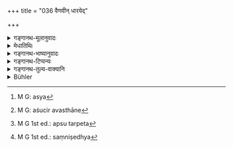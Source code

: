 +++
title = "036 वैणवीन् धारयेद्"

+++

<details><summary>गङ्गानथ-मूलानुवादः</summary>

He shall hold a stick of bamboo, and also a water-pot full of water, the sacred thread, a handful of kuśa-grass and a pair of bright golden ear-rings.—(36).
</details>

<details><summary>मेधातिथिः</summary>

यज्ञोपवीतकुण्डलयोर् धारणं शरीरसंयोगः । यस्य[^९६] च यस्मिन्न् अङ्गे समुचितः संनिवेशः स तत्रैव विनियोजनीयः । यथा कुण्डलं कर्णयोर् उपवीतं काय इति, कर्णाभरणस्य कुण्डालाख्यत्वात् । कण्ठसक्तस्य च सूत्रस्य दक्षिणबाहूद्धारणेनोपवीतत्वात् । 


[^९६]:
     M G: asya

- दृष्टप्रयोजनत्वाच् च यष्ट्यादिना सर्वदाङ्गसङ्गः । तथा हि यष्टिधारणं श्रान्तस्यावलम्बनार्थं संमुखागतघातकगवादिनिवारणार्थं च । 

- उद्धृतोदकेन शौचस्य विहितत्वात्, आधारापेक्षया कमण्डलुर् नियम्यते । स च तुल्यकार्यत्वात् कलशादीन् निवर्तयति, न कुण्डलकटकादीन् । अतश् च पुरीषनिमित्तस्योदकशोध्याशुचित्वापनोदार्थं सोदकत्वं कमण्डलोः । उक्तं च- "मुहूर्तम् अपि शक्तिविषये नाशुचि तिष्ठेत्" (च्ड़्। आप्ध् १.१५.८) इति । "शक्तिविषये" इति- यदि पूर्वगृहीतम् उदकम् उपयुक्तम् अन्यथाप्राप्तम् अशुचित्वनिमित्तं च श्लेष्मनिष्ठीवनाद्युत्पन्नं तत्रोदकालाभाद् अशुचित्वं[^९७] न दोषः । तथापि मूत्रपुरीषविस्रंसने स्नानं वक्ष्यति- "विनाद्भिर् अप्सु वाप्यार्तः[^९८] शारीरं संनिवेश्य[^९९] तु । सचैलो बहिर् आप्लुत्य" इति (म्ध् ११.२०२) । शुचिश् च स्मृत्यन्तरे प्रतिपदम् आम्नातः । एवं ह स्माह भगवान् वसिष्ठः-


[^९९]:
     M G 1st ed.: saṃniṣedhya


[^९८]:
     M G 1st ed.: apsu tarpeta


[^९७]:
     M G: aśucir avasthāne

- अप्सु पाणौ च काष्ठे च कथितः पावकः शुचिः ।

- तस्माद् उदकपाणिभ्यां परिमृज्य कमण्डलुम् ॥

- पर्यग्निकरणं होमं मनुर् आह प्रजापतिः ।

- कृत्वा चावश्यकार्याणि आचामेच् छौचवित्तमः ॥ (वध् १२.१५–१७)

बौधायनेनाप्य् उक्तम्- "अथ कमण्डलुं धार्यम्" इत्य् उपक्रम्य,

- तस्माच् छौचं ततः कृत्वा परिमृज्य कमण्डलुम् । 

- पर्यग्निकरणं ह्य् एतद् यद् वस्तुपरिमार्जनम् ॥

तथा ।

- कमण्डलुं परिहरेत् पूर्वावस्थो ऽप्य् अशौचतः ।

- न चैनं कुत्सयेद् विद्वान् न शङ्केन् न च दूषयेत् ॥

आकारविशेषनिमित्तश् चायं शब्दो न जातिम् आद्रियते । अतो मृन्मयस्य सौवर्णस्य राजतस्य वा एषैव शुद्धिर् न प्रकृतिजातिसंबन्धिनी । मूत्रादिस्पर्शे तु प्रकृतिजातिशुद्धिर् अवधेया । हस्तमार्जनं तूच्छिष्टपुरुषसंस्पर्शाद्यशुचित्वात् । तथा च गौतमः "क्वचिच् छौचर्थं संनिधाय" इत्य् आह । अत इहापि संनिधानम् एवाभिप्रेतम्, न स्वात्मना ग्रहणम् । 

- **वेदो** दर्भमुष्टिस् तस्य च "प्राणोपस्पर्शनं दर्भैः" इत्यादि प्रयोजनम् । अतश् चादृष्टार्थानां सार्वकालिकशरीरसंबन्धः, दृष्टार्थानां तु संनिधिर् नित्यम्, प्रयोजनतस् तु ग्रहणम् इति । **शुभे** दर्शनीये, आकारतः तापछेदकषैश् च सुवर्णशुद्ध्या ॥ ४.३६ ॥
</details>

<details><summary>गङ्गानथ-भाष्यानुवादः</summary>

The ‘holding’ of the sacred thread and of the ear-rings, would consist in their being worn on the body; and each of these should be worn on that part of the body for which it is fitted; for instance, the ear-rings shall be worn in the ears, and the sacred thread over the body; the term ‘*kuṇḍala*’ ‘ear-ring,’ being the name of the ornament for the ear; and the name ‘sacred thread’ being applied to the thread worn over the neck and passing under the right arm.

The stick and the rest are to be always kept on the body, in view of the visible purposes served by them. For instance, the stick serves as a support when the man is tired, and it also serves the purpose of driving away the bull and other aggressive animals.

Inasmuch as ‘cleaning’ has been laid down as to be done with water taken out of a reservoir, the present text restricts the vessel to the ‘water-pot’ definitely; and this precludes the jar and other vessels, which serve the same purpose (of holding water), and not such other things as the ear-ring, the bracelet, and so forth.

Thus it is that the water-pot has to be kept filled with water, for the purpose of removing such uncleanliness as may be caused by contamination during the act of paying the calls of nature, and which is capable of being removed by water. It has been said that—‘in matters within one’s power, one should not remain unclean for a single moment.’ The meaning of the phrase, ‘in matters within one’s power,’ is as follows If the water held before has been used up, and then there happens to come about such further uncleanliness as is caused by spitting, and the like, then, if water be not available, there would be no harm in the man remaining unclean for sometime (till he can obtain the requisite water); but even so, in connection with the calls of nature, our author is going to prescribe bathing under 12. 22, where it is laid down that ‘the man should dip into water, with all his clothing.’

Precise rules regarding the means of cleaning have been laid down in another *Smṛti* text. Says the revered *Vaśiṣṭha* (12-15-17)—“For water, hand and wood, Fire has been declared to be the means of cleaning; hence, having washed the water-pot with the hands and with water, the offering that one makes, has been declared by manu Prajāpati to constitute *Paryagnikaraṇa* (Fire-purfication). The person knowning the laws of cleanliness should rinse his mouth after having done all necessary acts.’

Baudhayāna also has said—after having begun with the words, ‘Now the water-pot is to be held,’—‘Having become clean, and when one washes the water-pot, this washing of things constitutes *Paryagnikaraṇa* (Purification by fire); even in his previous condition, the man shall leave off the water-pot, on account of its being unclean; but the learned shall not decry it, nor censure it, nor regard it as objectionable.’

The name ‘*kamaṇḍalu*,’ ‘*water-pot*,’ is based upon the particular shape, and not upon any particular species or kind, of its material. So that, whether it be made of eathernware or of gold, or of silver,—the cleaning, in all cases, is to be done in the manner just described, and in the manner that has been prescribed in connection with the original substance of which it may be made. But, on its coining into contact with urine and such things, the purification is to done in the manner laid down in connection with the constituent material. In all cases, the hands are to be washed, because of their being in contact with. such sources of contamination as the man in an unclean state.

Says Gautama also—‘Having placed the pot somewhere near him, for the purpose of purification,’ *etc, etc*., So, in the present verse, what is meant by ‘holding’ is keeping near oneself, and not the actual holding in the hand.

‘*Veda*’ is the name of ‘Kuśa-handful.’ The use for this consists in the ‘touching of the organs,’ which has been laid down as to be done with ‘Kuśa-blades.’

The upshot of all this is that things that serve transcendental purposes shall be held on the body at all times, while those that serve only visible purposes are to be kept only when need arises.

‘*Bright*. ’— Beautiful, in shape, and also by the burnishing of the gold by heating and polishing.—(37)
</details>

<details><summary>गङ्गानथ-टिप्पन्यः</summary>

This verse is quoted in *Aparārka* (p. 176), which explains ‘*vedam*’ as ‘handful of kuśa’, and ‘*raukme*’ as ‘golden’;—in *Mitākṣarā* (on 1.133);—and in *Smṛtisāroddhāra* (p. 320).
</details>

<details><summary>गङ्गानथ-तुल्य-वाक्यानि</summary>

*Baudhāyana* (1.3.3-5).—‘The Accomplished Student shall wear a lower and
an upper garment. He shall hold a bamboo-stick:—also the water-pot filled with water; wearing two sacred threads,—a turban, a skin, shoes and umbrella.’

Do. (1.6.7).—‘Vedic Study constitutes the Brahmayajña.’

*Vaśiṣṭha* (12.12, 34, 35).—‘For the Accomplished Student, there shall
be a lower and an upper garment; two sacred threads and the water-pot filled with water; he shall carry the bamboo-stick and wear golden ear-rings; he shall not wear garland outside, except the golden necklace.’

*Āpastamaba Dharmasūtra* (2.8.2).—‘Wearing a garland, with face and hair
washed, annointed, head turbaned, coated and wearing shoes and sandals.’

*Viṣṇu* (71.13-16).—‘Bamboo-stick,—water-pot with water, cotton sacred
thread,—golden ear-rings.’

*Yājñavalkya* (1.133).—‘Wearing gold and the sacred thread, carrying the
bamboo and the water-pot.’

*Gobhila* (3.4.25-27).—‘Having bathed and adorned himself, wearing new
clothes, he shall tie the garland with the mantra *Śrīrasi mayi ramasva*; then the shoes...and then the bamboo-stick.’

*Āśvalāyana Gṛhyasūtra* (3.8.9-16).—‘Having bathed with cold and hot
water, wearing unworn clothes,...he shall apply collyrium to the eyes; then he wears the ear-rings; besmearing his hands with sandal-paste, the Brāhmaṇa shall besmear his face; the Kṣatriya, his arms and the Vaiśya, his belly;......then he shall tie the garland; but it should not be called by the name of *mālā*...... then ho takes up the umbrella......then the bamboo-stick...tying the jewel on his neck, he ties the turban; and then proceeds to collect fuel.’

*Laugākṣi* (Aparārka, p. 176).—‘He shall wear untarnished gold.’
</details>

<details><summary>Bühler</summary>

036	He shall carry a staff of bamboo, a pot full of water, a sacred string, a bundle of Kusa grass, and (wear) two bright golden ear-rings.
</details>
